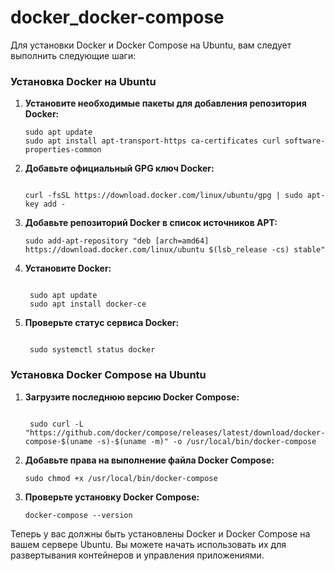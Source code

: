 # docker_docker-compose

Для установки Docker и Docker Compose на Ubuntu, вам следует выполнить следующие шаги:

### Установка Docker на Ubuntu

1. **Установите необходимые пакеты для добавления репозитория Docker:**
   
    ```
    sudo apt update
    sudo apt install apt-transport-https ca-certificates curl software-properties-common
    ```

2. **Добавьте официальный GPG ключ Docker:**
  
    ``` 
    
    curl -fsSL https://download.docker.com/linux/ubuntu/gpg | sudo apt-key add -

    ```

3. **Добавьте репозиторий Docker в список источников APT:**
   
    ```
    sudo add-apt-repository "deb [arch=amd64] https://download.docker.com/linux/ubuntu $(lsb_release -cs) stable"
    ```

4. **Установите Docker:**
   ```
    
    sudo apt update
    sudo apt install docker-ce
    ```

5. **Проверьте статус сервиса Docker:**
   ```
    
    sudo systemctl status docker
    ```

### Установка Docker Compose на Ubuntu

1. **Загрузите последнюю версию Docker Compose:**

   ```
    
    sudo curl -L "https://github.com/docker/compose/releases/latest/download/docker-compose-$(uname -s)-$(uname -m)" -o /usr/local/bin/docker-compose

   ```

3. **Добавьте права на выполнение файла Docker Compose:**
   
    ```
    sudo chmod +x /usr/local/bin/docker-compose
    
    ```
4. **Проверьте установку Docker Compose:**
  
    ```
    docker-compose --version
    ```

Теперь у вас должны быть установлены Docker и Docker Compose на вашем сервере Ubuntu. Вы можете начать использовать их для развертывания контейнеров и управления приложениями.
